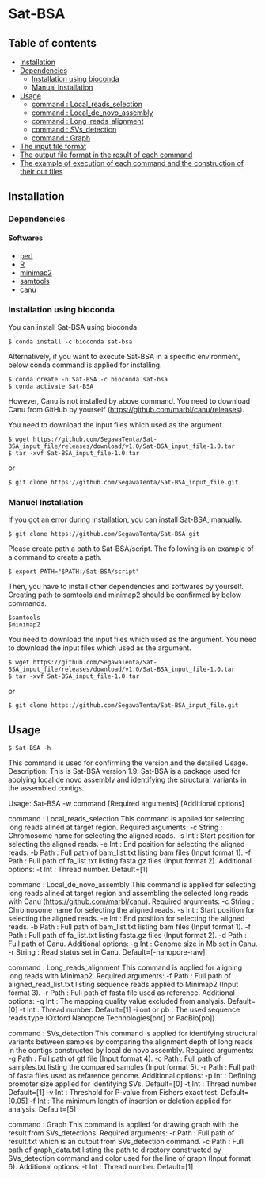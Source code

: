 # Sat-BSA

## Table of contents
 - [Installation](#Installation)
 - [Dependencies](#Dependencies)
   + [Installation using bioconda](#Installation-using-bioconda)
   + [Manual Installation](#Manual-Installation)
 - [Usage](#Usage)
   + [command : Local_reads_selection](#command-:-Local_reads_selection)
   + [command : Local_de_novo_assembly](#command-:-Local_de_novo_assembly)
   + [command : Long_reads_alignment](#command-:-Long_reads_alignment)
   + [command : SVs_detection](#command-:-SVs_detection)
   + [command : Graph](#command-:-Graph)
 - [The input file format](#The-input-file-format)
 - [The output file format in the result of each command](#The-output-file-format-in-the-result-of-each-command)
 - [The example of execution of each command and the construction of their out files](#The-example-of-execution-of-each-command-and-the-construction-of-their-out-files)


## Installation
### Dependencies
####  Softwares
   - [perl](#perl)
   - [R](#R)
   - [minimap2](https://github.com/lh3/minimap2)
   - [samtools](https://github.com/samtools/samtools)
   - [canu](https://github.com/marbl/canu)

### Installation using bioconda
  You can install Sat-BSA using bioconda.
  ```
  $ conda install -c bioconda sat-bsa
  ```
  Alternatively, if you want to execute Sat-BSA in a specific environment, below conda command is applied for installing.
  ```
  $ conda create -n Sat-BSA -c bioconda sat-bsa
  $ conda activate Sat-BSA
  ```
  However, Canu is not installed by above command. You need to download Canu from GitHub by yourself (https://github.com/marbl/canu/releases).
  
  You need to download the input files which used as the argument.
  ```
  $ wget https://github.com/SegawaTenta/Sat-BSA_input_file/releases/download/v1.0/Sat-BSA_input_file-1.0.tar
  $ tar -xvf Sat-BSA_input_file-1.0.tar
  ```
  or 
  ```
  $ git clone https://github.com/SegawaTenta/Sat-BSA_input_file.git 
  ```

### Manuel Installation
  If you got an error during installation, you can install Sat-BSA, manually.
  ```
  $ git clone https://github.com/SegawaTenta/Sat-BSA.git
  ```
  Please create path a path to Sat-BSA/script. The following is an example of a command to create a path.
  ```
  $ export PATH="$PATH:/Sat-BSA/script"
  ```
  Then, you have to install other dependencies and softwares by yourself.  Creating path to samtools and minimap2 should be confirmed by below commands.
  ```
  $samtools
  $minimap2
  ```
  You need to download the input files which used as the argument.
  You need to download the input files which used as the argument.
  ```
  $ wget https://github.com/SegawaTenta/Sat-BSA_input_file/releases/download/v1.0/Sat-BSA_input_file-1.0.tar
  $ tar -xvf Sat-BSA_input_file-1.0.tar
  ```
  or
  ```
  $ git clone https://github.com/SegawaTenta/Sat-BSA_input_file.git  
  ```
  
## Usage
```
$ Sat-BSA -h
```
  This command is used for confirming the version and the detailed Usage. 
Description:
  This is Sat-BSA version 1.9.
  Sat-BSA is a package used for applying local de novo assembly and identifying the structural variants in the assembled contigs.  

Usage:
  Sat-BSA -w command [Required arguments] [Additional options]

command : Local_reads_selection
  This command is applied for selecting long reads alined at target region.
  Required arguments:
    -c String     : Chromosome name for selecting the aligned reads.
    -s Int        : Start position for selecting the aligned reads.
    -e Int        : End position for selecting the aligned reads.
    -b Path       : Full path of bam_list.txt listing bam files (Input format 1).
    -f Path       : Full path of fa_list.txt listing fasta.gz files (Input format 2).
  Additional options:
    -t Int        : Thread number. Default=[1]

command : Local_de_novo_assembly
  This command is applied for selecting long reads alined at target region and assembling the selected long reads with Canu (https://github.com/marbl/canu). 
  Required arguments:
    -c String     : Chromosome name for selecting the aligned reads.
    -s Int        : Start position for selecting the aligned reads.
    -e Int        : End position for selecting the aligned reads.
    -b Path       : Full path of bam_list.txt listing bam files (Input format 1).
    -f Path       : Full path of fa_list.txt listing fasta.gz files (Input format 2).
    -d Path       : Full path of Canu.
  Additional options:
    -g Int        : Genome size in Mb set in Canu. 
    -r String     : Read status set in Canu. Default=[-nanopore-raw]. 

command : Long_reads_alignment
  This command is applied for aligning long reads with Minimap2.
  Required arguments:
    -f Path       : Full path of aligned_read_list.txt listing sequence reads applied to Minimap2 (Input format 3).
    -r Path       : Full path of fasta file used as reference.
  Additional options:
    -q Int        : The mapping quality value excluded from analysis. Default=[0]
    -t Int        : Thread number. Default=[1]
    -i ont or pb  : The used sequence reads type (Oxford Nanopore Technologies[ont] or PacBio[pb]).

command : SVs_detection
   This command is applied for identifying structural variants between samples by comparing the alignment depth of long reads in the contigs constructed by local de novo assembly.
  Required arguments:
    -g Path       : Full path of gtf file (Input format 4).
    -c Path       : Full path of samples.txt listing the compared samples (Input format 5).
    -r Path       : Full path of fasta files used as refarence genome.
  Additional options:
    -p Int        : Defining promoter size applied for identifying SVs. Default=[0]
    -t Int        : Thread number Default=[1]
    -v Int        : Threshold for P-value from Fishers exact test. Default=[0.05]
    -f Int        : The minimum length of insertion or deletion applied for analysis. Default=[5]

command : Graph
  This command is applied for drawing graph with the result from SVs_detections.
  Required arguments:
    -r Path       : Full path of result.txt which is an output from SVs_detection command.
    -c Path       : Full path of graph_data.txt listing the path to directory constructed by SVs_detection command and color used for the line of graph (Input format 6).
  Additional options:
    -t Int        : Thread number. Default=[1]
    
